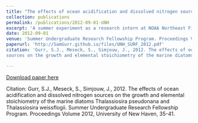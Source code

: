 ```yaml
---
title: "The effects of ocean acidification and dissolved nitrogen sources on the growth and elemental stoichiometry of the marine diatoms Thalassiosira pseudonana and Thalassiosira weissflogii."
collection: publications
permalink: /publications/2012-09-01-UNH
excerpt: 'A summer experiment as a research intern at NOAA Northeast Fisheries Science Center in Milford, Connecticut. First research experience as an undergraduate student - awarded summer research stipend from approved proposal'
date: 2012-09-01
venue: 'Summer Undergraduate Research Fellowship Program. Proceedings Volume 2012, University of New Haven'
paperurl: 'http://SamGurr.github.io/files/UNH_SURF_2012.pdf'
citation: 'Gurr, S.J., Meseck, S., Simjouw, J., 2012. The effects of ocean acidification and dissolved nitrogen
sources on the growth and elemental stoichiometry of the marine diatoms Thalassiosira pseudonana and Thalassiosira weissflogii. Summer Undergraduate Research Fellowship Program. Proceedings Volume 2012, University of New Haven, 35-41.'

---
```


[Download paper here](http://SamGurr.github.io/files/UNH_SURF_2012.pdf)

Citation: Gurr, S.J., Meseck, S., Simjouw, J., 2012. The effects of ocean acidification and dissolved nitrogen
sources on the growth and elemental stoichiometry of the marine diatoms Thalassiosira pseudonana and Thalassiosira weissflogii. Summer Undergraduate Research Fellowship Program. Proceedings Volume 2012, University of New Haven, 35-41.
